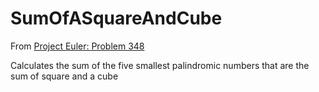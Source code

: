 # SumOfASquareAndCube

From [Project Euler: Problem 348](https://projecteuler.net/problem=348)

Calculates the sum of the five smallest palindromic numbers that are the sum of square and a cube